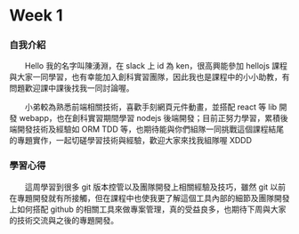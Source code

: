 # Week 1

### 自我介紹

　　Hello 我的名字叫陳湧淵，在 slack 上 id 為 ken，很高興能參加 hellojs 課程與大家一同學習，也有幸能加入創科實習團隊，因此我也是課程中的小小助教，有問題歡迎課中課後找我一同討論喔。
  
　　小弟較為熟悉前端相關技術，喜歡手刻網頁元件動畫，並搭配 react 等 lib 開發 webapp，也在創科實習期間學習 nodejs 後端開發；目前正努力學習，累積後端開發技術及經驗如 ORM TDD 等，也期待能與你們組隊一同挑戰這個課程結尾的專題實作，一起切磋學習技術與經驗，歡迎大家來找我組隊喔 XDDD

### 學習心得

　　這周學習到很多 git 版本控管以及團隊開發上相關經驗及技巧，雖然 git 以前在專題開發就有所接觸，但在課程中也使我更了解這個工具內部的細節及團隊開發上如何搭配 github 的相關工具來做專案管理，真的受益良多，也期待下周與大家的技術交流與之後的專題開發。
